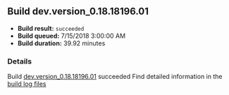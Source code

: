 ## Build dev.version_0.18.18196.01
- **Build result:** `succeeded`
- **Build queued:** 7/15/2018 3:00:00 AM
- **Build duration:** 39.92 minutes
### Details
Build [dev.version_0.18.18196.01](https://winappstudio.visualstudio.com/web/build.aspx?pcguid=a4ef43be-68ce-4195-a619-079b4d9834c2&builduri=vstfs%3a%2f%2f%2fBuild%2fBuild%2f26014) succeeded
Find detailed information in the [build log files](https://uwpctdiags.blob.core.windows.net/buildlogs/dev.version_0.18.18196.01_logs.zip)
